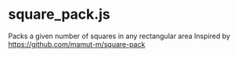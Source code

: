 # square_pack.js
Packs a given number of squares in any rectangular area
Inspired by https://github.com/mamut-m/square-pack
